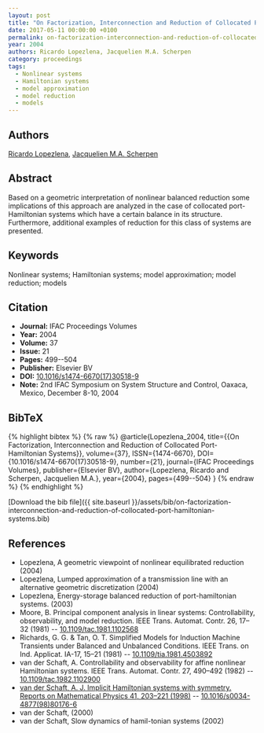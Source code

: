 ```yaml
---
layout: post
title: "On Factorization, Interconnection and Reduction of Collocated Port-Hamiltonian Systems"
date: 2017-05-11 00:00:00 +0100
permalink: on-factorization-interconnection-and-reduction-of-collocated-port-hamiltonian-systems
year: 2004
authors: Ricardo Lopezlena, Jacquelien M.A. Scherpen
category: proceedings
tags:
  - Nonlinear systems
  - Hamiltonian systems
  - model approximation
  - model reduction
  - models
---
```

 
## Authors
[Ricardo Lopezlena](authors/ricardo-lopezlena), [Jacquelien M.A. Scherpen](authors/jacquelien-m-a-scherpen)
 
## Abstract
Based on a geometric interpretation of nonlinear balanced reduction some implications of this approach are analyzed in the case of collocated port-Hamiltonian systems which have a certain balance in its structure. Furthermore, additional examples of reduction for this class of systems are presented.
 
## Keywords
Nonlinear systems; Hamiltonian systems; model approximation; model reduction; models
 
## Citation
- **Journal:** IFAC Proceedings Volumes
- **Year:** 2004
- **Volume:** 37
- **Issue:** 21
- **Pages:** 499--504
- **Publisher:** Elsevier BV
- **DOI:** [10.1016/s1474-6670(17)30518-9](https://doi.org/10.1016/s1474-6670(17)30518-9)
- **Note:** 2nd IFAC Symposium on System Structure and Control, Oaxaca, Mexico, December 8-10, 2004
 
## BibTeX
{% highlight bibtex %}
{% raw %}
@article{Lopezlena_2004,
  title={{On Factorization, Interconnection and Reduction of Collocated Port-Hamiltonian Systems}},
  volume={37},
  ISSN={1474-6670},
  DOI={10.1016/s1474-6670(17)30518-9},
  number={21},
  journal={IFAC Proceedings Volumes},
  publisher={Elsevier BV},
  author={Lopezlena, Ricardo and Scherpen, Jacquelien M.A.},
  year={2004},
  pages={499--504}
}
{% endraw %}
{% endhighlight %}
 
[Download the bib file]({{ site.baseurl }}/assets/bib/on-factorization-interconnection-and-reduction-of-collocated-port-hamiltonian-systems.bib)
 
## References
- Lopezlena, A geometric viewpoint of nonlinear equilibrated reduction (2004)
- Lopezlena, Lumped approximation of a transmission line with an alternative geometric discretization (2004)
- Lopezlena, Energy-storage balanced reduction of port-hamiltonian systems. (2003)
- Moore, B. Principal component analysis in linear systems: Controllability, observability, and model reduction. IEEE Trans. Automat. Contr. 26, 17–32 (1981) -- [10.1109/tac.1981.1102568](https://doi.org/10.1109/tac.1981.1102568)
- Richards, G. G. & Tan, O. T. Simplified Models for Induction Machine Transients under Balanced and Unbalanced Conditions. IEEE Trans. on Ind. Applicat. IA-17, 15–21 (1981) -- [10.1109/tia.1981.4503892](https://doi.org/10.1109/tia.1981.4503892)
- van der Schaft, A. Controllability and observability for affine nonlinear Hamiltonian systems. IEEE Trans. Automat. Contr. 27, 490–492 (1982) -- [10.1109/tac.1982.1102900](https://doi.org/10.1109/tac.1982.1102900)
- [van der Schaft, A. J. Implicit Hamiltonian systems with symmetry. Reports on Mathematical Physics 41, 203–221 (1998)](implicit-hamiltonian-systems-with-symmetry) -- [10.1016/s0034-4877(98)80176-6](https://doi.org/10.1016/s0034-4877(98)80176-6)
- van der Schaft, (2000)
- van der Schaft, Slow dynamics of hamil-tonian systems (2002)

